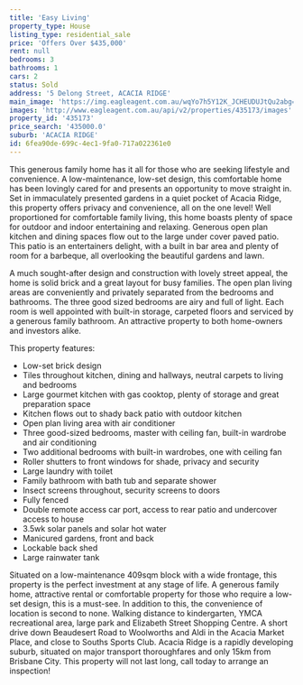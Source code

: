 ```yaml
---
title: 'Easy Living'
property_type: House
listing_type: residential_sale
price: 'Offers Over $435,000'
rent: null
bedrooms: 3
bathrooms: 1
cars: 2
status: Sold
address: '5 Delong Street, ACACIA RIDGE'
main_image: 'https://img.eagleagent.com.au/wqYo7h5Y12K_JCHEUDUJtQu2abg=/1280x854/smart/https://s3-us-west-2.amazonaws.com/eagleagent-orig/images/6821319/125896234-image-M.jpg'
images: 'http://www.eagleagent.com.au/api/v2/properties/435173/images'
property_id: '435173'
price_search: '435000.0'
suburb: 'ACACIA RIDGE'
id: 6fea90de-699c-4ec1-9fa0-717a022361e0
---
```

This generous family home has it all for those who are seeking lifestyle and convenience. A low-maintenance, low-set design, this comfortable home has been lovingly cared for and presents an opportunity to move straight in. Set in immaculately presented gardens in a quiet pocket of Acacia Ridge, this property offers privacy and convenience, all on the one level! Well proportioned for comfortable family living, this home boasts plenty of space for outdoor and indoor entertaining and relaxing. Generous open plan kitchen and dining spaces flow out to the large under cover paved patio. This patio is an entertainers delight, with a built in bar area and plenty of room for a barbeque, all overlooking the beautiful gardens and lawn.

A much sought-after design and construction with lovely street appeal, the home is solid brick and a great layout for busy families. The open plan living areas are conveniently and privately separated from the bedrooms and bathrooms. The three good sized bedrooms are airy and full of light. Each room is well appointed with built-in storage, carpeted floors and serviced by a generous family bathroom. An attractive property to both home-owners and investors alike.

This property features:

*  Low-set brick design
*  Tiles throughout kitchen, dining and hallways, neutral carpets to living and bedrooms
*  Large gourmet kitchen with gas cooktop, plenty of storage and great preparation space
*  Kitchen flows out to shady back patio with outdoor kitchen
*  Open plan living area with air conditioner
*  Three good-sized bedrooms, master with ceiling fan, built-in wardrobe and air conditioning
*  Two additional bedrooms with built-in wardrobes, one with ceiling fan
*  Roller shutters to front windows for shade, privacy and security
*  Large laundry with toilet
*  Family bathroom with bath tub and separate shower
*  Insect screens throughout, security screens to doors
*  Fully fenced
*  Double remote access car port, access to rear patio and undercover access to house
*  3.5wk solar panels and solar hot water
*  Manicured gardens, front and back
*  Lockable back shed
*  Large rainwater tank

Situated on a low-maintenance 409sqm block with a wide frontage, this property is the perfect investment at any stage of life. A generous family home, attractive rental or comfortable property for those who require a low-set design, this is a must-see. In addition to this, the convenience of location is second to none. Walking distance to kindergarten, YMCA recreational area, large park and Elizabeth Street Shopping Centre. A short drive down Beaudesert Road to Woolworths and Aldi in the Acacia Market Place, and close to Souths Sports Club. Acacia Ridge is a rapidly developing suburb, situated on major transport thoroughfares and only 15km from Brisbane City. This property will not last long, call today to arrange an inspection!